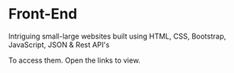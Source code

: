 # Front-End
Intriguing small-large websites built using HTML, CSS, Bootstrap, JavaScript, JSON & Rest API's

To access them. Open the links to view.
